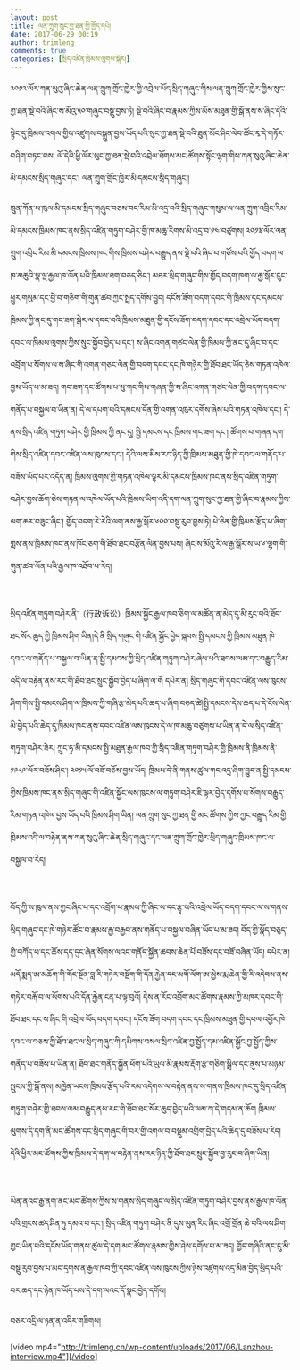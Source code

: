 ```yaml
---
layout: post
title: ལན་ཀྲུག་སུང་ཀྱ་ཐན་གྱི་གྱོད་དཔེ།
date: 2017-06-29 00:19
author: trimleng
comments: true
categories: [སྲིད་འཛིན་ཁྲིམས་ལུགས་སྐོར།]
---
```

<span style="font-weight: 400;">༢༠༡༢་ལོར་ཀན་སུའུ་ཞིང་ཆེན་ལན་ཀྲུག་གྲོང་ཁྱེར་གྱི་འབྲེལ་ཡོད་སྲིད་གཞུང་གིས་ལན་ཀྲུག་གྲོང་ཁྱེར་གྱིས་སུང་ཀྱ་ཐན་སྡེ་བའི་ཞིང་ས་མོའུ་༥༠་གཞུང་བསྡུ་བྱས་ཏེ། སྡེ་བའི་ཞིང་བ་རྣམས་ཀྱིས་མོས་མཐུན་གྱི་སྒོ་ནས་ས་ཞིང་དེའི་སྟེང་དུ་ཁྲིམས་འགལ་གྱིས་འཛུགས་བསྐྲུན་བྱས་ཡོད་པའི་སུང་ཀྱ་ཐན་སྡེ་བའི་ཐུན་མོང་ཤིང་ལེབ་ཚོང་རྭ་དེ་གཏོར་བཤིག་བཏང་བས། ལོ་དེའི་ཕྱི་ལོར་སུང་ཀྱ་ཐན་སྡེ་བའི་འབྲེལ་ཐོགས་མང་ཚོགས་སྟོང་ལྷག་གིས་ཀན་སུའུ་ཞིང་ཆེན་མི་དམངས་སྲིད་གཞུང་དང་། ལན་ཀྲུག་གྲོང་ཁྱེར་མི་དམངས་སྲིད་གཞུང་།</span>

<!--more-->

<span style="font-weight: 400;"> ཁྲུན་ཀོན་ས་ཁུལ་མི་དམངས་སྲིད་གཞུང་བཅས་བང་རིམ་མི་འདྲ་བའི་སྲིད་གཞུང་གསུམ་ལ་ལན་ཀྲུག་འབྲིང་རིམ་མི་དམངས་ཁྲིམས་ཁང་ནས་སྲིད་འཛིན་གཏུག་བཤེར་གྱི་ཁ་མཆུ་རིགས་མི་འདྲ་བ་༡༤་བཙུགས། ༢༠༡༣་ལོར་ལན་ཀྲུག་འབྲིང་རིམ་མི་དམངས་ཁྲིམས་ཁང་གིས་ཁྲིམས་བཤེར་བརྒྱུད་ནས་སྡེ་བའི་ཞིང་བ་གཙོས་པའི་གྱོད་བདག་ལ་ཁ་མཆུའི་སྣ་ལྔ་རྒྱལ་ཁ་ལོན་པའི་ཁྲིམས་ཐག་བཅད་ཅིང་། མཐར་སྲིད་གཞུང་གིས་གྱོད་བདག་ཁག་ལ་རྒྱ་སྒོར་དུང་ཕྱུར་གསུམ་དང་བྱེ་བ་</span>གཅིག་གི་གུན་ཚབ་ཀྱང་སྤྲད་དགོས་བྱུང། དངོས་ཟོག་བདག་དབང་གི་ཁྲིམས་དང་དམངས་ཁྲིམས་ཀྱི་ནང་དུ་གང་ཟག་སྒེར་ལ་དབང་བའི་ཁྲིམས་མཐུན་གྱི་དངོས་ཟོག་བདག་དབང་དང་འབྲེལ་ཡོད་བདག་དབང་ལ་ཁྲིམས་ལུགས་ཀྱིས་སྲུང་སྐྱོབ་བྱེད་པ་དང་། ས་ཞིང་འགན་གཙང་ལེན་གྱི་ཁྲིམས་ཀྱི་ནང་དུ་ཞིང་བ་དང་འབྲོག་པ་སོགས་ལ་ས་ཞིང་གི་འགན་གཙང་ལེན་གྱི་བདག་དབང་དང་ཁེ་གཉེར་གྱི་ཐོབ་ཐང་ཡོད་ཅེས་གཏན་འཁེལ་བྱས་ཡོད་པ་མ་ཟད། གང་ཟག་དང་ཚོགས་པ་སུ་གང་གིས་གཞན་གྱི་ས་ཞིང་འགན་གཙང་ལེན་གྱི་བདག་དབང་ལ་གནོད་པ་བསྐྱལ་བ་ཡིན་ན། དེ་ལ་དཔག་པའི་དམངས་དོན་གྱི་འགན་འཁུར་དགོས་ཞེས་པའི་གཏན་འཁེལ་དང་། དེ་ནས་སྲིད་འཛིན་གཏུག་བཤེར་གྱི་ཁྲིམས་ཀྱི་ནང་དུ། སྤྱི་དམངས་དང་ཁྲིམས་གང་ཟག་དང་། ཚོགས་པ་གཞན་དག་གིས་སྲིད་འཛིན་དབང་འཛིན་ལས་ཁུངས་དང་། དེའི་ལས་མིས་རང་ཉིད་ཀྱི་ཁྲིམས་མཐུན་གྱི་ཁེ་དབང་ལ་གནོད་པ་བཟོས་ཡོད་པར་འདོད་ན། ཁྲིམས་ལུགས་ཀྱི་གཏན་འཁེལ་ལྟར་མི་དམངས་ཁྲིམས་ཁང་ནས་སྲིད་འཛིན་གཏུག་བཤེར་བྱས་ཆོག་ཅེས་གཏན་ལ་འཁེལ་ཡོད་པའི་ཁྲིམས་ཡིག་འདི་དག་ལན་ཀྲུག་སུང་ཀྱ་ཐན་གྱི་ཞིང་བ་རྣམས་ཀྱིས་ལག་ཆར་བཟུང་ཞིང་། གྱོད་བདག་རེ་རེའི་ལག་ནས་རྒྱ་སྒོར་༦༠༠་བསྡུ་རུབ་བྱས་ཏེ། པེ་ཅིན་གྱི་ཁྲིམས་རྩོད་པ་ཞིག་གླས་ནས་ཁྲིམས་ཁང་ནས་ཁོང་ཅག་གི་ཐོབ་ཐང་བརྩོན་ལེན་བྱས་པས། ཞིང་ས་མོའུ་རེ་ལ་རྒྱ་སྒོར་ས་ཡ་༦་ལྷག་གི་གུན་ཚབ་ལོན་པའི་རྒྱལ་ཁ་འཐོབ་པ་རེད།

&nbsp;

<span style="font-weight: 400;">སྲིད་འཛིན་གཏུག་བཤེར་ནི་（行政诉讼）ཁྲིམས་སྐྱོང་རྒྱལ་ཁབ་ཅིག་ལ་མཚོན་ན་མེད་དུ་མི་རུང་བའི་ཐོབ་ཐང་སོར་ཆུད་ཀྱི་ཁྲིམས་ཤིག་ཡིན།དེ་ནི་སྲིད་གཞུང་གི་འཛིན་སྐྱོང་བྱེད་སྐབས་སྤྱི་དམངས་ཀྱི་ཁྲིམས་མཐུན་ཁེ་དབང་ལ་གནོད་པ་བསྐྱལ་བ་ཡིན་ན་སྤྱི་དམངས་ཀྱི་སྲིད་འཛིན་གཏུག་བཤེར་ཞེས་པའི་ཐབས་ལམ་དང་བརྒྱུད་རིམ་འདི་ལ་བརྟེན་ནས་རང་གི་ཐོབ་ཐང་སྲུང་སྐྱོབ་བྱེད་པ་ཞིག་ལ་གོ དཔེར་ན། སྲིད་གཞུང་གི་དབང་འཛིན་ལས་ཁུངས་ཤིག་གིས་སྤྱི་དམངས་ཤིག་ལ་ཁྲིམས་ཀྱི་གཞི་རྩ་མེད་པའི་ཆད་པ་ཞིག་བཅད་ཚེ།སྤྱི་དམངས་དེས་ཆད་པ་དེ་ངོས་ལེན་མི་བྱེད་པའི་ཆེད་དུ་ཁྲིམས་ཁང་ནས་དབང་འཛིན་ལས་ཁུངས་དེ་ལ་ཁ་མཆུ་བཙུགས་པ་ཡིན་ན་དེ་ལ་སྲིད་འཛིན་གཏུག་བཤེར་ཟེར། ཀྲུང་ཧྭ་མི་དམངས་སྤྱི་མཐུན་རྒྱལ་ཁབ་ཀྱི་སྲིད་འཛིན་གཏུག་བཤེར་གྱི་ཁྲིམས་ནི་ཁྲིམས་ནི་༡༩༨༩་ལོར་བཟོས་ཤིང་། ༢༠༡༥་ལོ་བཟོ་བཅོས་བྱས་ཡོད། ཁྲིམས་དེ་ནི་གནས་ཚུལ་གང་འདྲ་ཞིག་བྱུང་ན་སྤྱི་དམངས་ཀྱིས་ཁྲིམས་ཁང་ནས་སྲིད་གཞུང་གི་འཛིན་སྐྱོང་ལས་ཁུངས་ལ་གཏུག་བཤེར་ཇི་ལྟར་བྱེད་དགོས་པ་སོགས་བརྒྱུད་རིམ་གཏན་འཁེལ་བྱས་ཡོད་པའི་ཁྲིམས་ཤིག་ཡིན། ལན་ཀྲུག་སུང་ཀྱ་ཐན་གྱི་མང་ཚོགས་ཀྱིས་ཀྱང་བརྒྱུད་རིམ་གྱི་ཁྲིམས་འདི་ལ་བརྟེན་ནས་ཀན་སུའུ་ཞིང་ཆེན་སྲིད་གཞུང་དང་ལན་ཀྲུག་གྲོང་ཁྱེར་སྲིད་གཞུང་ཁྲིམས་ཁང་ལ་བསྐྱལ་བ་རེད།</span>

&nbsp;

<span style="font-weight: 400;">བོད་ཀྱི་ས་ཁུལ་ནས་ཀྱང་ཞིང་པ་དང་འབྲོག་པ་རྣམས་ཀྱི་ཞིང་ས་དང་རྩྭ་སའི་འབྲེལ་ཡོད་བདག་དབང་ལ་ས་གནས་སྲིད་གཞུང་དང་ཁེ་གཉེར་ཚོང་བ་རྣམས་རྐྱ་བརྒྱབ་ནས་གནོད་པ་བསྐྱལ་བཞིན་ཡོད་པ་མ་ཟད། བོད་ཀྱི་སྣོད་བཅུད་ཀྱི་བཀོད་པ་དང་ཆོས་དད་དུང་ཞེན་སོགས་ལའང་གནོད་སྐྱོན་ཚབས་ཆེན་པོ་བཟོས་དང་བཟོ་བཞིན་ཡོད། དཔེར་ན། མདོ་སྨད་ཨ་མཆོག་གི་གོང་སྔོན་བླ་རི་གཏེར་བསྔོག་གི་དོན་རྐྱེན་དང་མགོ་ལོག་ཨ་མྱེས་རྨ་ཆེན་གྱི་རི་འདེབས་ནས་གཏེར་བརྐོ་བ་ལ་སོགས་པའི་དོན་རྐྱེན་ངན་པ་ལྟ་བུའོ། དེས་ན་རོང་འབྲོག་མང་ཚོགས་རྣམས་ཀྱི་མཁར་དབང་གི་ཐོབ་ཐང་དང་ས་ཞིང་གི་འབྲེལ་ཡོད་བདག་དབང་། དངོས་ཟོག་བདག་དབང་དང་ཁྲིམས་མཐུན་གྱི་དཔལ་འབྱོར་ཁེ་དབང་ལ་བཅས་ཀྱི་ཐོབ་ཐང་ལ་སྲིད་གཞུང་གི་དམིགས་བསལ་སྲིད་འཛིན་བྱ་སྤྱོད་དམ་འཛིན་སྐྱོང་བྱ་སྤྱོད་ཀྱིས་གནོད་པ་བཟོས་པ་ཡིན་ན། ཐོབ་ཐང་གནོད་སྐྱོན་ཕོག་པའི་ཡུལ་མི་རྣམས་རྡོག་རྩ་གཅིག་སྒྲིལ་དང་ནུས་པ་མཉམ་སྤུངས་ཀྱི་སྒོ་ནས། མཁྱེན་ཡངས་ཁྲིམས་རྩོད་པའི་རམ་འདེགས་ལ་བརྟེན་ནས་ས་གནས་ཁྲིམས་ཁང་དུ་སྲིད་འཛིན་གཏུག་བཤེར་གྱི་ཐབས་ལམ་བརྒྱུད་ནས་རང་གི་ཐོབ་ཐང་སོར་ཆུད་བྱེད་པའི་ལམ་ཀ་དེ་གདམ་ན་ཆོག ཁྲིམས་ལུགས་དེ་དག་ནི་མང་ཚོགས་དང་སྲིད་གཞུང་གི་བར་གྱི་འགལ་བ་བསྡུམ་འགྲིག་བྱེད་པའི་ཆེད་དུ་བཟོས་པ་རེད། དེའི་ཕྱིར་མང་ཚོགས་ཀྱིས་ཁྲིམས་དེ་དག་ལ་བརྟེན་ནས་རང་ཉིད་ཀྱི་ཐོབ་ཐང་སྲུང་སྐྱོབ་བྱ་རུང་བ་ཞིག་ཡིན། </span>

&nbsp;

<span style="font-weight: 400;">ཡིན་ནའང་རྒྱ་ནག་ནང་མང་ཚོགས་ཀྱིས་ས་གནས་སྲིད་གཞུང་ལ་སྲིད་འཛིན་གཏུག་བཤེར་བྱས་ནས་རྒྱལ་ཁ་ལོན་པའི་གྲངས་ཚད་ཤིན་ཏུ་དམའ་བ་དང་། སྲིད་འཛིན་གཏུག་བཤེར་ནི་དུས་ཡུན་རིང་ཞིང་འགྲོ་གྲོན་ཆེ་བའི་ལས་ཤིག་ཀྱང་ཡིན་པའི་དངོས་ཡོད་གནས་ཚུལ་དེ་དག་མང་ཚོགས་རྣམས་ཀྱིས་ཤེས་དགོས་པ་མ་ཟད། གྱོད་གཞིའི་ནང་དུ་མི་བསྡུ་རུབ་བྱས་པ་མང་དྲགས་ན་རྒྱལ་ཁབ་ཀྱི་དབང་འཛིན་ལས་ཁུངས་ཀྱིས་ཉེས་འཛུགས་འདྲ་མིན་བྱེད་སྲིད་པའི་བར་ཆད་དང་ཉེན་ཁ་ཡོད་པས་དེ་དག་ལའང་དོ་སྣང་བྱེད་དགོས།</span>

བཅར་འདྲི་ལ་ཉན་ན་འདིར་གཟིགས།

[video mp4="http://trimleng.cn/wp-content/uploads/2017/06/Lanzhou-interview.mp4"][/video]

&nbsp;
